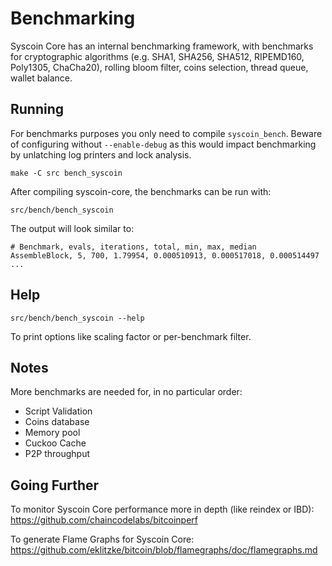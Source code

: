 Benchmarking
============

Syscoin Core has an internal benchmarking framework, with benchmarks
for cryptographic algorithms (e.g. SHA1, SHA256, SHA512, RIPEMD160, Poly1305, ChaCha20), rolling bloom filter, coins selection,
thread queue, wallet balance.

Running
---------------------

For benchmarks purposes you only need to compile `syscoin_bench`. Beware of configuring without `--enable-debug` as this would impact
benchmarking by unlatching log printers and lock analysis.

    make -C src bench_syscoin

After compiling syscoin-core, the benchmarks can be run with:

    src/bench/bench_syscoin

The output will look similar to:
```
# Benchmark, evals, iterations, total, min, max, median
AssembleBlock, 5, 700, 1.79954, 0.000510913, 0.000517018, 0.000514497
...
```

Help
---------------------

    src/bench/bench_syscoin --help

To print options like scaling factor or per-benchmark filter.

Notes
---------------------
More benchmarks are needed for, in no particular order:
- Script Validation
- Coins database
- Memory pool
- Cuckoo Cache
- P2P throughput

Going Further
--------------------

To monitor Syscoin Core performance more in depth (like reindex or IBD): https://github.com/chaincodelabs/bitcoinperf

To generate Flame Graphs for Syscoin Core: https://github.com/eklitzke/bitcoin/blob/flamegraphs/doc/flamegraphs.md
